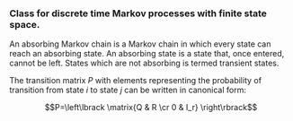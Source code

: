 ### Class for discrete time Markov processes with finite state space.

An absorbing Markov chain is a Markov chain in which every state can reach an absorbing state. An absorbing state is a state that, once entered, cannot be left. States which are not absorbing is termed transient states.

The transition matrix $P$ with elements representing the probability of transition from state $i$ to state $j$ can be written in canonical form:

$$P=\left\lbrack \matrix{Q & R \cr 0 & I_r} \right\rbrack$$
